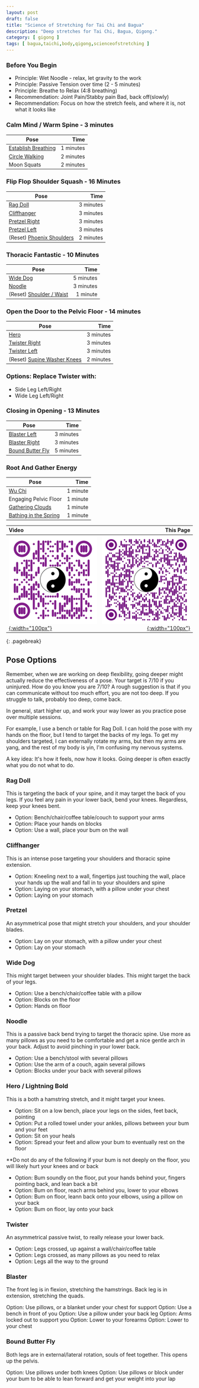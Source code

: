 ```yaml
---
layout: post
draft: false
title: "Science of Stretching for Tai Chi and Bagua"
description: "Deep stretches for Tai Chi, Bagua, Qigong."
category: [ gigong ]
tags: [ bagua,taichi,body,qigong,scienceofstretching ]
---
```


### Before You Begin
* Principle: Wet Noodle - relax, let gravity to the work
* Principle: Passive Tension over time (2 - 5 minutes) 
* Principle: Breathe to Relax (4:8 breathing)         
* Recommendation: Joint Pain/Stabby pain Bad, back off(slowly)
* Recommendation: Focus on how the stretch feels, and where it is, not what it looks like

### Calm Mind / Warm Spine - 3 minutes

| Pose                                                                     |      Time |
|--------------------------------------------------------------------------|----------:|
| [Establish Breathing](https://www.youtube.com/watch?v=oSMTAt8FxNE)       | 1 minutes |
| [Circle Walking](https://youtu.be/oSMTAt8FxNE?t=141&si=Nu-jhWOJ8jTKZm16) | 2 minutes |
| Moon Squats | 2 minutes |

### Flip Flop Shoulder Squash - 16 Minutes

| Pose                                                                                 |      Time |
|--------------------------------------------------------------------------------------|----------:| 
| [Rag Doll](https://youtu.be/oSMTAt8FxNE?t=355&si=Zu9Cdj2OoOBFWbm1)                   | 3 minutes |
| [Cliffhanger](https://youtu.be/oSMTAt8FxNE?t=761&si=m4dNBDFFjruALYtN)                | 3 minutes |
| [Pretzel Right](https://youtu.be/oSMTAt8FxNE?t=1031&si=giM8soHqH-tlyCWV)             | 3 minutes |
| [Pretzel Left](https://youtu.be/oSMTAt8FxNE?t=1255&si=d06li4gPOE4YP8-_)              | 3 minutes |
| (Reset) [Phoenix Shoulders](https://youtu.be/oSMTAt8FxNE?t=1466&si=OxSxcPT1XzDYCN-v) | 2 minutes |

### Thoracic Fantastic - 10 Minutes

| Pose                                                                                |      Time |
|-------------------------------------------------------------------------------------|----------:| 
| [Wide Dog](https://youtu.be/oSMTAt8FxNE?t=1582&si=uvGxmLJRoJEaotaE)                 | 5 minutes |
| [Noodle](https://youtu.be/oSMTAt8FxNE?t=1866&si=is1ChDfRYGtFFmNN)                   | 3 minutes |
| (Reset) [Shoulder / Waist](https://youtu.be/oSMTAt8FxNE?t=2112&si=HKgNyz972IpsibkC) |  1 minute |

### Open the Door to the Pelvic Floor - 14 minutes

| Pose                                                                                   |      Time |
|----------------------------------------------------------------------------------------|----------:|
| [Hero](https://youtu.be/oSMTAt8FxNE?t=2230&si=tEd-xEINC-Ks5XLF)                        | 3 minutes |
| [Twister Right](https://youtu.be/oSMTAt8FxNE?t=2507&si=ExAGeQUnN4RbPcls)               | 3 minutes |
| [Twister Left](https://youtu.be/oSMTAt8FxNE?t=2750&si=AU3VYsUfAnzGtHe0)                | 3 minutes |
| (Reset) [Supine Washer Knees](https://youtu.be/oSMTAt8FxNE?t=2960&si=_y01xVUZQk2YFRCI) | 2 minutes |

### Options: Replace Twister with:

* Side Leg Left/Right
* Wide Leg Left/Right

### Closing in Opening - 13 Minutes

| Pose                                                                        |      Time |
|-----------------------------------------------------------------------------|----------:| 
| [Blaster Left](https://youtu.be/oSMTAt8FxNE?t=3027&si=lfquTlPr-lxtygTe)     | 3 minutes |        
| [Blaster Right](ihttps://youtu.be/oSMTAt8FxNE?t=3334&si=KTc6bvB685dU1LTj)   | 3 minutes |
| [Bound Butter Fly](https://youtu.be/oSMTAt8FxNE?t=3504&si=bX7BEaVbB_IbcKwq) | 5 minutes |

### Root And Gather Energy

| Pose                                                                             |     Time |
|----------------------------------------------------------------------------------|---------:|
| [Wu Chi](https://youtu.be/oSMTAt8FxNE?t=3986&si=aD6yRqo9mQPg1CaA)                | 1 minute |
| Engaging Pelvic Floor                                                            | 1 minute |
| [Gathering Clouds](https://youtu.be/oSMTAt8FxNE?t=4110&si=qNQtx-k7kZcWysjb)      | 1 minute |
| [Bathing in the Spring](https://youtu.be/oSMTAt8FxNE?t=4179&si=pd2J_46zKkqAjz8X) | 1 minute |

| Video                                                                                                                    |                                                                                                                                  This Page |
|:-------------------------------------------------------------------------------------------------------------------------|-------------------------------------------------------------------------------------------------------------------------------------------:|
| [![](/assets/images/QigongSoS/SoSTaiChi_YouTube_v1.png){:width="100px"}](https://youtu.be/oSMTAt8FxNE "Video of Series") | [![](/assets/images/QigongSoS/SoSTaiChiOutline.png){:width="100px"}](https://schuchert.github.io/gigong/2024/03/02/SoSTaiChiSequence.html) |
{: .pagebreak}

## Pose Options
Remember, when we are working on deep flexibility, going deeper might actually reduce the effectiveness of a pose.
Your target is 7/10 if you uninjured. How do you know you are 7/10? A rough suggestion is that if you can communicate
without too much effort, you are not too deep. If you struggle to talk, probably too deep, come back.

In general, start higher up, and work your way lower as you practice pose over multiple sessions.

For example, I use a bench or table for Rag Doll. I can hold the pose with my hands on the floor, but I tend to target
the backs of my legs. To get my shoulders targeted, I can externally rotate my arms, but then my arms are yang,
and the rest of my body is yin, I'm confusing my nervous systems.

A key idea: It's how it feels, now how it looks. Going deeper is often exactly what you do not what to do.

### Rag Doll
This is targeting the back of your spine, and it may target the back of you legs. If you feel any pain in your lower
back, bend your knees. Regardless, keep your knees bent.

* Option: Bench/chair/coffee table/couch to support your arms
* Option: Place your hands on blocks
* Option: Use a wall, place your bum on the wall

### Cliffhanger
This is an intense pose targeting your shoulders and thoracic spine extension.

* Option: Kneeling next to a wall, fingertips just touching the wall, place your hands up the wall and fall in to your shoulders and spine
* Option: Laying on your stomach, with a pillow under your chest
* Option: Laying on your stomach

### Pretzel
An asymmetrical pose that might stretch your shoulders, and your shoulder blades.

* Option: Lay on your stomach, with a pillow under your chest
* Option: Lay on your stomach

### Wide Dog
This might target between your shoulder blades. This might target the back of your legs.

* Option: Use a bench/chair/coffee table with a pillow
* Option: Blocks on the floor
* Option: Hands on floor

### Noodle
This is a passive back bend trying to target the thoracic spine. Use more as many pillows as you need to be comfortable
and get a nice gentle arch in your back. Adjust to avoid pinching in your lower back.

* Option: Use a bench/stool with several pillows
* Option: Use the arm of a couch, again several pillows
* Option: Blocks under your back with several pillows

### Hero / Lightning Bold
This is a both a hamstring stretch, and it might target your knees.

* Option: Sit on a low bench, place your legs on the sides, feet back, pointing
* Option: Put a rolled towel under your ankles, pillows between your bum and your feet
* Option: Sit on your heals
* Option: Spread your feet and allow your bum to eventually rest on the floor

**Do not do any of the following if your bum is not deeply on the floor, you will likely hurt your knees and or back
* Option: Bum soundly on the floor, put your hands behind your, fingers pointing back, and lean back a bit
* Option: Bum on floor, reach arms behind you, lower to your elbows
* Option: Bum on floor, leann back onto your elbows, using a pillow on your back
* Option: Bum on floor, lay onto your back 

### Twister
An asymmetrical passive twist, to really release your lower back.

* Option: Legs crossed, up against a wall/chair/coffee table 
* Option: Legs crossed, as many pillows as you need to relax
* Option: Legs all the way to the ground

### Blaster
The front leg is in flexion, stretching the hamstrings. Back leg is in extension, stretching the quads.

Option: Use pillows, or a blanket under your chest for support
Option: Use a bench in front of you
Option: Use a pillow under your back leg
Option: Arms locked out to support you
Option: Lower to your forearms
Option: Lower to your chest

### Bound Butter Fly
Both legs are in external/lateral rotation, souls of feet together. This opens up the pelvis.

Option: Use pillows under both knees
Option: Use pillows or block under your bum to be able to lean forward and get your weight into your lap

